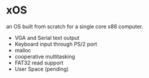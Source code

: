 # xOS
an OS built from scratch for a single core x86 computer.

- VGA and Serial text output
- Keyboard input through PS/2 port
- malloc
- cooperative multitasking 
- FAT32 read support
- User Space (pending)